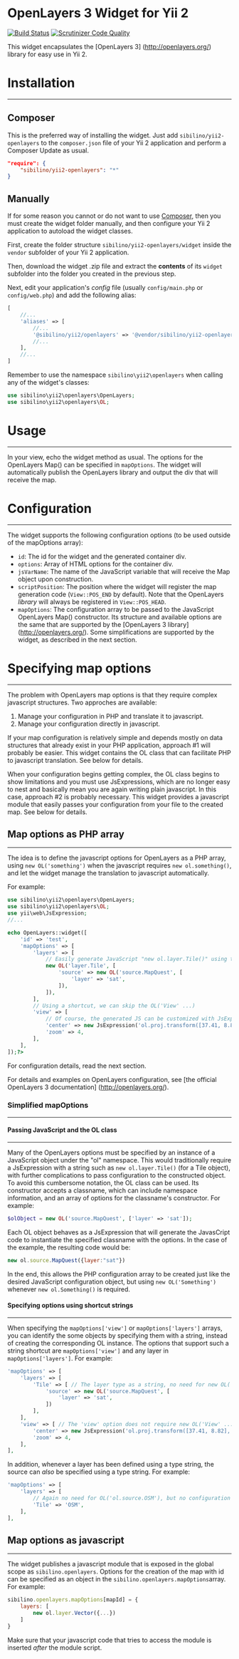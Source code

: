 OpenLayers 3 Widget for Yii 2
===============================
[![Build Status](https://scrutinizer-ci.com/g/Sibilino/yii2-openlayers/badges/build.png?b=master)](https://scrutinizer-ci.com/g/Sibilino/yii2-openlayers/build-status/master)
[![Scrutinizer Code Quality](https://scrutinizer-ci.com/g/Sibilino/yii2-openlayers/badges/quality-score.png?b=master)](https://scrutinizer-ci.com/g/Sibilino/yii2-openlayers/?branch=master)

This widget encapsulates the [OpenLayers 3] (http://openlayers.org/) library for easy use in Yii 2.

# Installation
---------------

## Composer
This is the preferred way of installing the widget. Just add `sibilino/yii2-openlayers` to the `composer.json` file of your Yii 2 application and perform a Composer Update as usual.
```json
"require": {
	"sibilino/yii2-openlayers": "*"
}
```

## Manually

If for some reason you cannot or do not want to use [Composer](https://getcomposer.org/ "Composer"), then you must create the widget folder manually, and then configure your Yii 2 application to autoload the widget classes.

First, create the folder structure `sibilino/yii2-openlayers/widget` inside the `vendor` subfolder of your Yii 2 application.

Then, download the widget .zip file and extract the **contents** of its `widget` subfolder into the folder you created in the previous step.

Next, edit your application's _config_ file (usually `config/main.php` or `config/web.php`) and add the following alias:
```php
[
	//...
	'aliases' => [
		//...
		'@sibilino/yii2/openlayers' => '@vendor/sibilino/yii2-openlayers/widget',
		//...
	],
	//...
]
```

Remember to use the namespace `sibilino\yii2\openlayers` when calling any of the widget's classes:
```php
use sibilino\yii2\openlayers\OpenLayers;
use sibilino\yii2\openlayers\OL;
```

# Usage
--------
In your view, echo the widget method as usual. The options for the OpenLayers Map() can be specified in `mapOptions`.
The widget will automatically publish the OpenLayers library and output the div that will receive the map.

# Configuration
----------------
The widget supports the following configuration options (to be used outside of the mapOptions array):
* `id`: The id for the widget and the generated container div.
* `options`: Array of HTML options for the container div.
* `jsVarName`: The name of the JavaScript variable that will receive the Map object upon construction.
* `scriptPosition`: The position where the widget will register the map generation code (`View::POS_END` by default). Note that the OpenLayers _library_ will always be registered in `View::POS_HEAD`.
* `mapOptions`: The configuration array to be passed to the JavaScript OpenLayers Map() constructor. Its structure and available options are the same that are supported by the [OpenLayers 3 library] (http://openlayers.org/). Some simplifications are supported by the widget, as described in the next section.

# Specifying map options
------------------------
The problem with OpenLayers map options is that they require complex javascript structures. Two approches are available:
1. Manage your configuration in PHP and translate it to javascript.
2. Manage your configuration directly in javascript.

If your map configuration is relatively simple and depends mostly on data structures that already exist in your PHP application, approach #1 will probably be easier. This widget contains the OL class that can facilitate PHP to javascript translation. See below for details.

When your configuration begins getting complex, the OL class begins to show limitations and you must use JsExpressions, which are no longer easy to nest and basically mean you are again writing plain javascript. In this case, approach #2 is probably necessary. This widget provides a javascript module that easily passes your configuration from your file to the created map. See below for details.

## Map options as PHP array
-----------------------
The idea is to define the javascript options for OpenLayers as a PHP array, using `new OL('something')` when the javascript requires `new ol.something()`, and let the widget manage the translation to javascript automatically.

For example:
```php
use sibilino\yii2\openlayers\OpenLayers;
use sibilino\yii2\openlayers\OL;
use yii\web\JsExpression;
//...

echo OpenLayers::widget([
	'id' => 'test',
	'mapOptions' => [
		'layers' => [
			// Easily generate JavaScript "new ol.layer.Tile()" using the OL class
			new OL('layer.Tile', [
				'source' => new OL('source.MapQuest', [
					'layer' => 'sat',
				]),
			]),
		],
		// Using a shortcut, we can skip the OL('View' ...)
		'view' => [
			// Of course, the generated JS can be customized with JsExpression, as usual
			'center' => new JsExpression('ol.proj.transform([37.41, 8.82], "EPSG:4326", "EPSG:3857")'),
			'zoom' => 4,
		],
	],
]);?>
```
For configuration details, read the next section.
 
For details and examples on OpenLayers configuration, see [the official OpenLayers 3 documentation] (http://openlayers.org/).

### Simplified mapOptions
-------------------------
#### Passing JavaScript and the OL class
----------------------------------------
Many of the OpenLayers options must be specified by an instance of a JavaScript object under the "ol" namespace. This would traditionally require a JsExpression with a string such as `new ol.layer.Tile()` (for a Tile object), with further complications to pass configuration to the constructed object.
To avoid this cumbersome notation, the OL class can be used. Its constructor accepts a classname, which can include namespace information, and an array of options for the classname's constructor. For example:
```php
$olObject = new OL('source.MapQuest', ['layer' => 'sat']);
``` 
Each OL object behaves as a JsExpression that will generate the JavasCript code to instantiate the specified classname with the options. In the case of the example, the resulting code would be:
```javascript
new ol.source.MapQuest({layer:"sat"})
```
In the end, this allows the PHP configuration array to be created just like the desired JavaScript configuration object, but using `new OL('Something')` whenever `new ol.Something()` is required.
#### Specifying options using shortcut strings
----------------------------------------------
When specifying the `mapOptions['view']` or `mapOptions['layers']` arrays, you can identify the some objects by specifying them with a string, instead of creating the corresponding OL instance.
The options that support such a string shortcut are `mapOptions['view']` and any layer in `mapOptions['layers']`. For example:
```php
'mapOptions' => [
	'layers' => [
		'Tile' => [ // The layer type as a string, no need for new OL('layer.Tile' ...)
			'source' => new OL('source.MapQuest', [
				'layer' => 'sat',
			])
		],
	],
	'view' => [ // The 'view' option does not require new OL('View' ...) either
		'center' => new JsExpression('ol.proj.transform([37.41, 8.82], "EPSG:4326", "EPSG:3857")'),
		'zoom' => 4,
	],
],
```
In addition, whenever a layer has been defined using a type string, the source can _also_ be specified using a type string. For example:
```php
'mapOptions' => [
	'layers' => [
		// Again no need for OL('ol.source.OSM'), but no configuration can be passed to the OSM object in this case.
		'Tile' => 'OSM',
	],
],
```

## Map options as javascript
----------------------------
The widget publishes a javascript module that is exposed in the global scope as `sibilino.openlayers`. Options for the creation of the map with id <mapId> can be specified as an object in the `sibilino.openlayers.mapOptions`array. For example:
```js
sibilino.openlayers.mapOptions[mapId] = {
    layers: [
    	new ol.layer.Vector({...})
    ]
}
```
Make sure that your javascript code that tries to access the module is inserted *after* the module script.
